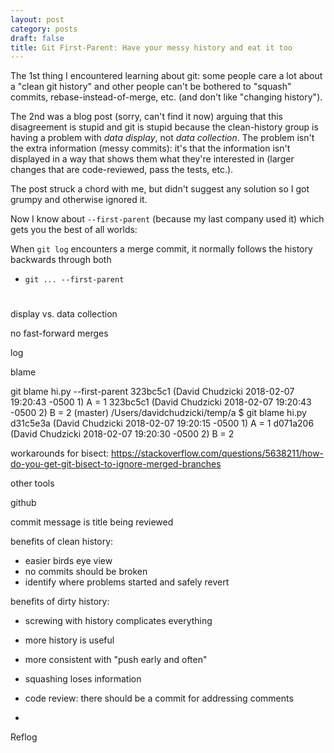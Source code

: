 ```yaml
---
layout: post
category: posts
draft: false
title: Git First-Parent: Have your messy history and eat it too
---
```


The 1st thing I encountered learning about git: some people care a lot about a "clean git history" and other people can't be bothered to "squash" commits, rebase-instead-of-merge, etc. (and don't like "changing history").

The 2nd was a blog post (sorry, can't find it now) arguing that this disagreement is stupid and git is stupid because the clean-history group is having a problem with *data display*, not *data collection*. The problem isn't the extra information (messy commits): it's that the information isn't displayed in a way that shows them what they're interested in (larger changes that are code-reviewed, pass the tests, etc.).

The post struck a chord with me, but didn't suggest any solution so I got grumpy and otherwise ignored it.

Now I know about `--first-parent` (because my last company used it) which gets you the best of all worlds:

When `git log` encounters a merge commit, it normally follows the history backwards through both 


- `git ... --first-parent` 


# 



display vs. data collection


no fast-forward merges

log

blame

git blame hi.py --first-parent
323bc5c1 (David Chudzicki 2018-02-07 19:20:43 -0500 1) A = 1
323bc5c1 (David Chudzicki 2018-02-07 19:20:43 -0500 2) B = 2
(master) /Users/davidchudzicki/temp/a $
git blame hi.py
d31c5e3a (David Chudzicki 2018-02-07 19:20:15 -0500 1) A = 1
d071a206 (David Chudzicki 2018-02-07 19:20:30 -0500 2) B = 2

workarounds for bisect: https://stackoverflow.com/questions/5638211/how-do-you-get-git-bisect-to-ignore-merged-branches

other tools

github

commit message is title being reviewed




benefits of clean history:
- easier birds eye view
- no commits should be broken
- identify where problems started and safely revert


benefits of dirty history:
- screwing with history complicates everything

- more history is useful
- more consistent with "push early and often"
- squashing loses information
- code review: there should be a commit for addressing comments
- 

Reflog
